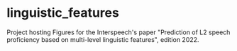 # linguistic_features
Project hosting Figures for the Interspeech's paper "Prediction of L2 speech proficiency based on multi-level linguistic features", edition 2022.
